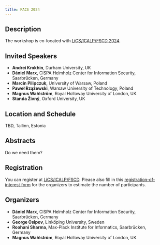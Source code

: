 ```yaml
---
title: PACS 2024
---
```


<!-- The part above between ---s is not rendered on the webpage -->

## Description

The workshop is co-located with [LiCS/ICALP/FSCD 2024](https://compose.ioc.ee/icalp2024/).

## Invited Speakers

- **Andrei Krokhin**, Durham University, UK
- **Dániel Marx**, CISPA Helmholz Center for Information Security, Saarbrücken, Germany
- **Marcin Pilipczuk**, University of Warsaw, Poland
- **Paweł Rzążewski**, Warsaw University of Technology, Poland
- **Magnus Wahlström**, Royal Holloway University of London, UK
- **Standa Živný**, Oxford University, UK

## Location and Schedule

TBD, Tallinn, Estonia

## Abstracts

Do we need them?

## Registration

You can register at [LiCS/ICALP/FSCD](https://compose.ioc.ee/icalp2024/).
Please also fill in this [registration-of-interest form](https://forms.gle/o9DFTs563e3qiyJCA) for the organizers to estimate the number of participants.

## Organizers

- **Dániel Marx**, CISPA Helmholz Center for Information Security, Saarbrücken, Germany
- **George Osipov**, Linköping University, Sweden
- **Roohani Sharma**, Max-Plack Institute for Informatics, Saarbrücken, Germany
- **Magnus Wahlström**, Royal Holloway University of London, UK
